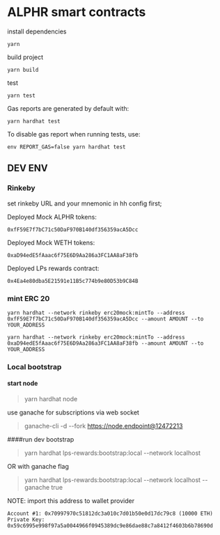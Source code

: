 # ALPHR smart contracts

install dependencies 

    yarn

build project

    yarn build

test

    yarn test

Gas reports are generated by default with:

    yarn hardhat test

To disable gas report when running tests, use:

    env REPORT_GAS=false yarn hardhat test

## DEV ENV
### Rinkeby
set rinkeby URL and your mnemonic in hh config first;

Deployed Mock ALPHR tokens:

    0xfF59E7f7bC71c50DaF970B140df356359acA5Dcc

Deployed Mock WETH tokens: 

    0xaD94edE5fAaac6f75E6D9Aa286a3FC1AA8aF38fb
Deployed LPs rewards contract: 

    0x4Ea4e80dba5E21591e11B5c774b9e80D53b9C84B


### mint ERC 20

    yarn hardhat --network rinkeby erc20mock:mintTo --address 0xfF59E7f7bC71c50DaF970B140df356359acA5Dcc --amount AMOUNT --to YOUR_ADDRESS

    yarn hardhat --network rinkeby erc20mock:mintTo --address 0xaD94edE5fAaac6f75E6D9Aa286a3FC1AA8aF38fb --amount AMOUNT --to YOUR_ADDRESS

### Local bootstrap

#### start node

> yarn hardhat node

use ganache for subscriptions via web socket

> ganache-cli -d --fork https://node.endpoint@12472213



####run dev bootstrap

> yarn hardhat lps-rewards:bootstrap:local  --network localhost

OR with ganache flag

>  yarn hardhat lps-rewards:bootstrap:local  --network localhost --ganache true

NOTE: import this address to wallet provider

    Account #1: 0x70997970c51812dc3a010c7d01b50e0d17dc79c8 (10000 ETH)
    Private Key: 0x59c6995e998f97a5a0044966f0945389dc9e86dae88c7a8412f4603b6b78690d
